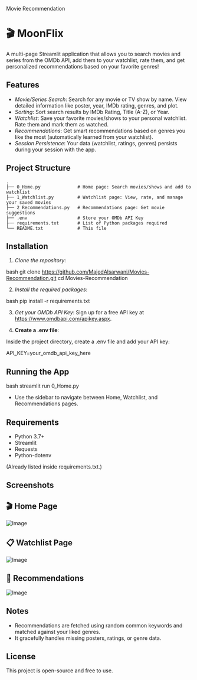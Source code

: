 Movie Recommendation
# 🎬 MoonFlix

A multi-page Streamlit application that allows you to search movies and series from the OMDb API, add them to your watchlist, rate them, and get personalized recommendations based on your favorite genres!

## Features

- *Movie/Series Search*: Search for any movie or TV show by name. View detailed information like poster, year, IMDb rating, genres, and plot.
- *Sorting*: Sort search results by IMDb Rating, Title (A-Z), or Year.
- *Watchlist*: Save your favorite movies/shows to your personal watchlist. Rate them and mark them as watched.
- *Recommendations*: Get smart recommendations based on genres you like the most (automatically learned from your watchlist).
- *Session Persistence*: Your data (watchlist, ratings, genres) persists during your session with the app.

## Project Structure


```plaintext
.
├── 0_Home.py              # Home page: Search movies/shows and add to watchlist
├── 1_Watchlist.py         # Watchlist page: View, rate, and manage your saved movies
├── 2_Recommendations.py   # Recommendations page: Get movie suggestions
├── .env                   # Store your OMDb API Key
├── requirements.txt       # List of Python packages required
└── README.txt             # This file
```


## Installation

1. *Clone the repository*:

bash
git clone https://github.com/MajedAlsarwani/Movies-Recommendation.git
cd Movies-Recommendation



2. *Install the required packages*:

bash
pip install -r requirements.txt


3. *Get your OMDb API Key*:
   Sign up for a free API key at https://www.omdbapi.com/apikey.aspx.

4. **Create a .env file**:

Inside the project directory, create a .env file and add your API key:


API_KEY=your_omdb_api_key_here


## Running the App

bash
streamlit run 0_Home.py


- Use the sidebar to navigate between Home, Watchlist, and Recommendations pages.

## Requirements

- Python 3.7+
- Streamlit
- Requests
- Python-dotenv

(Already listed inside requirements.txt.)

## Screenshots

## 🎬 Home Page
![Image](https://github.com/user-attachments/assets/100a341f-7db0-4efb-8b4b-8358dbf7a43d)
## 📋 Watchlist Page
![Image](https://github.com/user-attachments/assets/58965073-b83d-4904-8824-38707811f745)
## 🌟 Recommendations
![Image](https://github.com/user-attachments/assets/0d6ae007-1c5e-435f-a0a4-1b47ded3255b)

## Notes

- Recommendations are fetched using random common keywords and matched against your liked genres.
- It gracefully handles missing posters, ratings, or genre data.

## License

This project is open-source and free to use.
